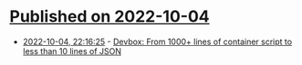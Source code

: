 # [Published on 2022-10-04](index.md)

* [2022-10-04, 22:16:25](https://lobste.rs/s/5igzbp/devbox_from_1000_lines_container_script) - [Devbox: From 1000+ lines of container script to less than 10 lines of JSON](https://www.jetpack.io/blog/devbox-turn-a-1000-container-script-into-10-lines/)
